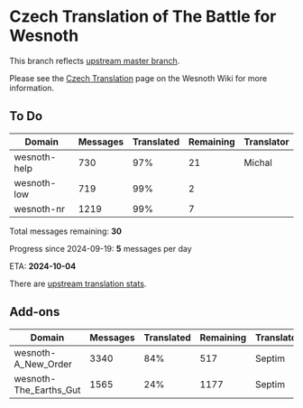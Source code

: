 # Czech Translation of The Battle for Wesnoth

This branch reflects [upstream master branch](https://github.com/wesnoth/wesnoth/tree/master).

Please see the [Czech Translation](https://wiki.wesnoth.org/CzechTranslation) page on the Wesnoth Wiki for more information.

## To Do

Domain | Messages | Translated | Remaining | Translator
------ | -------- | ---------- | --------- | ----------
wesnoth-help | 730 | 97% | 21 | Michal
wesnoth-low | 719 | 99% | 2 |
wesnoth-nr | 1219 | 99% | 7 |

Total messages remaining: **30**

Progress since 2024-09-19: **5** messages per day

ETA: **2024-10-04**

There are [upstream translation stats](https://www.wesnoth.org/gettext/?view=langs&version=master&lang=cs).

## Add-ons
Domain | Messages | Translated | Remaining | Translator
------ | -------- | ---------- | --------- | ----------
wesnoth-A_New_Order | 3340 | 84% | 517 | Septim
wesnoth-The_Earths_Gut | 1565 | 24% | 1177 | Septim
